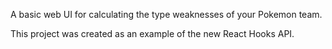 A basic web UI for calculating the type weaknesses of your Pokemon team.

This project was created as an example of the new React Hooks API.